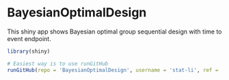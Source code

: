 # BayesianOptimalDesign
This shiny app shows Bayesian optimal group sequential design with time to event endpoint.

```R
library(shiny)

# Easiest way is to use runGitHub
runGitHub(repo = 'BayesianOptimalDesign', username = 'stat-li', ref = 'main')
